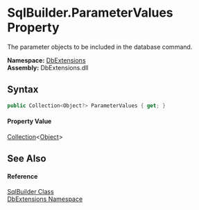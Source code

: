 SqlBuilder.ParameterValues Property
===================================
The parameter objects to be included in the database command.
  
**Namespace:** [DbExtensions][1]  
**Assembly:** DbExtensions.dll

Syntax
------

```csharp
public Collection<Object?> ParameterValues { get; }
```

#### Property Value
[Collection][2]&lt;[Object][3]>

See Also
--------

#### Reference
[SqlBuilder Class][4]  
[DbExtensions Namespace][1]  

[1]: ../README.md
[2]: https://learn.microsoft.com/dotnet/api/system.collections.objectmodel.collection-1
[3]: https://learn.microsoft.com/dotnet/api/system.object
[4]: README.md